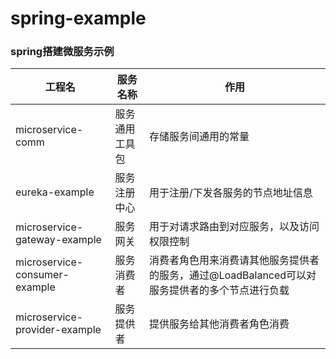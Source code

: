 # spring-example
### spring搭建微服务示例

工程名 | 服务名称 | 作用
---|--- | ---
microservice-comm | 服务通用工具包 | 存储服务间通用的常量
eureka-example | 服务注册中心 | 用于注册/下发各服务的节点地址信息
microservice-gateway-example | 服务网关 | 用于对请求路由到对应服务，以及访问权限控制
microservice-consumer-example | 服务消费者 | 消费者角色用来消费请其他服务提供者的服务，通过@LoadBalanced可以对服务提供者的多个节点进行负载
microservice-provider-example | 服务提供者 | 提供服务给其他消费者角色消费
